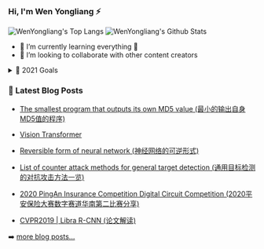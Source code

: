 ### Hi, I'm Wen Yongliang :zap:
<p align="left"> 
    <img src="https://github-readme-stats.vercel.app/api/top-langs/?username=ManWingloeng&layout=compact&hide=Jupyter Notebook,Cmake,Makefile&langs_count=20" alt="WenYongliang's Top Langs" />
    <img src="https://github-readme-stats.vercel.app/api?username=ManWingloeng&show_icons=true" alt="WenYongliang's Github Stats" />
</p>


- 🌱 I’m currently learning everything 🤣
- 👯 I’m looking to collaborate with other content creators
<details>
	<summary> 🥅 2021 Goals </summary>
  
-  Contribute more to **Open Source projects**
-  Have a **Good Job**
-  Find a **GirlFriend**
-  Learn some **Musical Instrument**
  

</details>

### 📕 Latest Blog Posts

<!-- BLOG-POST-LIST:START -->

- [The smallest program that outputs its own MD5 value (最小的输出自身MD5值的程序)](https://zhuanlan.zhihu.com/p/320207905)

- [Vision Transformer](https://zhuanlan.zhihu.com/p/273652295)

- [Reversible form of neural network (神经网络的可逆形式)](https://zhuanlan.zhihu.com/p/268242678)

- [List of counter attack methods for general target detection (通用目标检测的对抗攻击方法一览)](https://zhuanlan.zhihu.com/p/193134042)

- [2020 PingAn Insurance Competition Digital Circuit Competition (2020平安保险大赛数字赛道华南第二比赛分享)](https://zhuanlan.zhihu.com/p/164728801)

- [CVPR2019 | Libra R-CNN  (论文解读)](https://zhuanlan.zhihu.com/p/64541760)
  <!-- BLOG-POST-LIST:END -->

➡️ [more blog posts...](https://www.zhihu.com/people/wen-yong-liang/posts)













